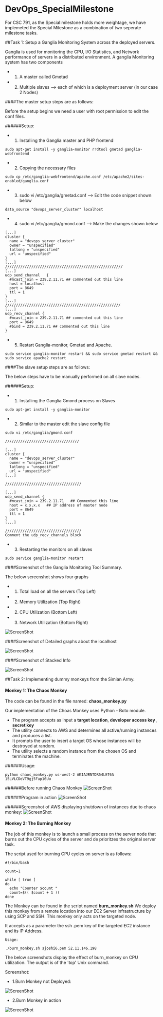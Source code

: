 # DevOps_SpecialMilestone

For CSC 791, as the Special milestone holds more weightage, we have implemeted
the Special Milestone as a combination of two seperate milestone tasks.

##Task 1: Setup a Ganglia Monitoring System across the deployed servers.

Ganglia is used for monitoring the CPU, I/O Statistics, and Network performance of servers in a distributed environment.
A ganglia Monitoring system has two components 
- 1. A master called Gmetad
- 2. Multiple slaves --> each of which is a deployment server (in our case 2 Nodes)

####The master setup steps are as follows:

Before the setup begins we need a user with root permission to edit the conf files.

######Setup:

- 1. Installing the Ganglia master and PHP frontend 
```
sudo apt-get install -y ganglia-monitor rrdtool gmetad ganglia-webfrontend
```
- 2. Copying the necessary files 
```
sudo cp /etc/ganglia-webfrontend/apache.conf /etc/apache2/sites-enabled/ganglia.conf
```
- 3. sudo vi /etc/ganglia/gmetad.conf    --> Edit the code snippet shown below
```
data_source "devops_server_cluster" localhost
```

- 4. sudo vi /etc/ganglia/gmond.conf     --> Make the changes shown below
```
[...]
cluster {
  name = "devops_server_cluster" 
  owner = "unspecified"
  latlong = "unspecified"
  url = "unspecified"
}
[...]
//////////////////////////////////////////////////////
[...]
udp_send_channel   {
  #mcast_join = 239.2.11.71 ## commented out this line
  host = localhost
  port = 8649
  ttl = 1
}
[...]
/////////////////////////////////////////////////////
[...]
udp_recv_channel {
  #mcast_join = 239.2.11.71 ## commented out this line
  port = 8649
  #bind = 239.2.11.71 ## commented out this line
}
```
- 5. Restart Ganglia-monitor, Gmetad and Apache.
```
sudo service ganglia-monitor restart && sudo service gmetad restart && sudo service apache2 restart
```
####The slave setup steps are as follows:

The below steps have to be manually performed on all slave nodes.

######Setup:

- 1. Installing the Ganglia Gmond process on Slaves
```
sudo apt-get install -y ganglia-monitor
```
- 2. Similar to the master edit the slave config file
```
sudo vi /etc/ganglia/gmond.conf

//////////////////////////////////

[...]
cluster {
  name = "devops_server_cluster"
  owner = "unspecified"
  latlong = "unspecified"
  url = "unspecified"
[...]

///////////////////////////////////

[...]
udp_send_channel {
  #mcast_join = 239.2.11.71   ## Commented this line
  host = x.x.x.x   ## IP address of master node
  port = 8649
  ttl = 1
}
[...]

///////////////////////////////////
Comment the udp_recv_channels block
```

- 3. Restarting the monitors on all slaves
```
sudo service ganglia-monitor restart
```

####Screenshot of the Ganglia Monitoring Tool Summary.

The below screenshot shows four graphs
- 1. Total load on all the servers (Top Left)
- 2. Memory Utilization (Top Right)
- 2. CPU Utilization (Bottom Left)
- 3. Network Utilization (Bottom Right)

![ScreenShot](devops_server_cluster.png)

####Screenshot of Detailed graphs about the localhost

![ScreenShot](localhost.png)

####Screenshot of Stacked Info

![ScreenShot](stackedinfo.png)

##Task 2: Implementing dummy monkeys from the Simian Army.

#### Monkey 1: The Chaos Monkey

The code can be found in the file named: **chaos_monkey.py**

Our implementation of the Choas Monkey uses Python - Boto module.

- The program accepts as input a **target location**, **developer access key** , **secret key**
- The utility connects to AWS and determines all active/running instances and produces a list.
- It prompts the user to insert a target OS whose instances will be destroyed at random.
- The utility selects a random instance from the chosen OS and terminates the machine.

######Usage:
```
python chaos_monkey.py us-west-2 AKIAJRNTDR54LET6A 15LVLCDeVT9gj5Fap16Uu
```

######Before running Chaos Monkey
![ScreenShot](Before_ChaosMonkey.png)

######Program in action
![ScreenShot](Execution_ChaosMonkey.png)

######Screenshot of AWS displaying shutdown of instances due to chaos monkey:
![ScreenShot](After_ChaosMonkey.png)


#### Monkey 2: The Burning Monkey

The job of this monkey is to launch a small process on the server node that burns out the CPU cycles of the server and de prioritzes the original server task.

The script used for burning CPU cycles on server is as follows:
```
#!/bin/bash

count=1

while [ true ]
do
  echo "Counter $count "
  count=$(( $count + 1 ))
done
```
The Monkey can be found in the script named **burn_monkey.sh**
We deploy this monkey from a remote location into our EC2 Server infrastructure by using SCP and SSH.
This monkey only acts on the targeted node.

It accepts as a parameter the ssh .pem key of the targeted EC2 instance and its IP Address.

```
Usage:

./burn_monkey.sh sjoshi6.pem 52.11.146.198
```
The below screenshots display the effect of burn_monkey on CPU utilization. The output is of the 'top' Unix command.

Screenshot:
-  1.Burn Monkey not Deployed:

![ScreenShot](no_burn_2.png)

-  2.Burn Monkey in action

![ScreenShot](Output_of_the_top_command_2.png)
